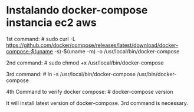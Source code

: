 # Instalando docker-compose instancia ec2 aws
1st command: # sudo curl -L https://github.com/docker/compose/releases/latest/download/docker-compose-$(uname -s)-$(uname -m) -o /usr/local/bin/docker-compose

2nd command: # sudo chmod +x /usr/local/bin/docker-compose

3rd command: # ln -s /usr/local/bin/docker-compose /usr/bin/docker-compose

4th Command to verify docker compose: # docker-compose version

It will install latest version of docker-compose. 3rd command is necessary.
